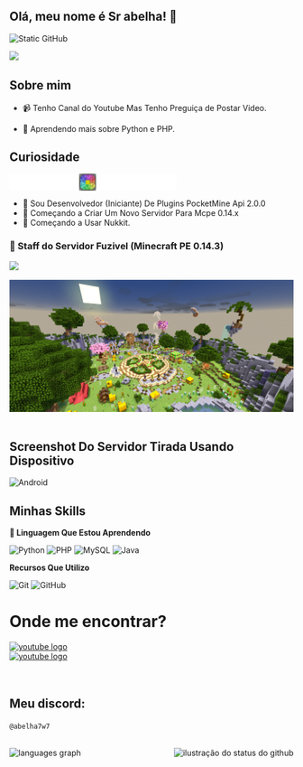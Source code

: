 ## Olá, meu nome é Sr abelha! 🍯

<img src="https://img.shields.io/static/v1?label=Perfil&message=Sr abelha&color=f8efd4&style=for-the-badge&logo=GitHub" alt="Static GitHub">

![](https://komarev.com/ghpvc/?username=gusta7w7&color=006bed)

## Sobre mim

- 📹 Tenho Canal do Youtube Mas Tenho Preguiça de Postar Video.

- 🌱 Aprendendo mais sobre Python e PHP.

## Curiosidade

<img align='center' src="https://raw.githubusercontent.com/pmmp/PocketMine-MP/stable/.github/readme/pocketmine-dark-rgb.gif" alt="languages graph" height="30" />
</div>

- 🧱 Sou Desenvolvedor (Iniciante) De Plugins PocketMine Api 2.0.0
- 💫 Começando a Criar Um Novo Servidor Para Mcpe 0.14.x
- 💫 Começando a Usar Nukkit.


### 🧢 Staff do Servidor Fuzivel (Minecraft PE 0.14.3)

[![](https://dcbadge.vercel.app/api/server/hHUDgKCGXP?style=flat)](https://discord.gg/hHUDgKCGXP)

<img align='right' 
src="https://raw.githubusercontent.com/gusta7w7/gusta7w7/main/Screenshot_20240303_181249_Minecraft%20-%20Pocket%20Edition.png" alt="Fuzivel"/>
</div>  

ㅤㅤㅤㅤㅤㅤㅤㅤㅤㅤㅤ

## Screenshot Do Servidor Tirada Usando Dispositivo

![Android](https://img.shields.io/badge/Android-3DDC84?style=for-the-badge&logo=android&logoColor=white)

## Minhas Skills

**🌱 Linguagem Que Estou Aprendendo**

![Python](https://img.shields.io/badge/Python-3776AB?style=for-the-badge&logo=python&logoColor=white)
![PHP](https://img.shields.io/badge/PHP-777BB4?style=for-the-badge&logo=php&logoColor=white)
![MySQL](https://img.shields.io/badge/-MySQL-333333?style=for-the-badge&logo=mysql&logoColor=white)
![Java](https://img.shields.io/badge/Java-ED8B00?style=for-the-badge&logo=java&logoColor=white)
  

**Recursos Que Utilizo**

![Git](https://img.shields.io/badge/-Git-333333?tyle=for-the-badge&logo=git&logoColor=white)
![GitHub](https://img.shields.io/badge/-GitHub-333333?tyle=for-the-badge&logo=github&logoColor=white)

Onde me encontrar?
===

<div align="left">
  <a href="https://youtube.com/@abelha7w7" target="_blank">
    <img src="https://img.shields.io/badge/YouTube-FF0000?style=for-the-badge&logo=youtube&logoColor=white" height="22" alt="youtube logo"  />
  </a>
</div>

<div align="left">
  <a href="https://github.com/gusta7w7" target="_blank">
    <img src="https://img.shields.io/badge/-GitHub-333333?style=flat&logo=github" height="22" alt="youtube logo"  />
  </a>
</div>

ㅤㅤㅤㅤㅤㅤㅤㅤㅤㅤ
## Meu discord:

`@abelha7w7`

<br/>

<img align='right' src="https://github-readme-stats.vercel.app/api?username=gusta7w7&show_icons=true&title_color=783c00&text_color=af552e&icon_color=783c00&bg_color=f8efd4&cache_seconds=2300" alt="ilustração do status do github">

 <img src="https://github-readme-stats.vercel.app/api/top-langs?username=gusta7w7&locale=en&hide_title=false&layout=compact&card_width=320&langs_count=5&theme=dracula&hide_border=false" height="150" alt="languages graph"  />
</div>
